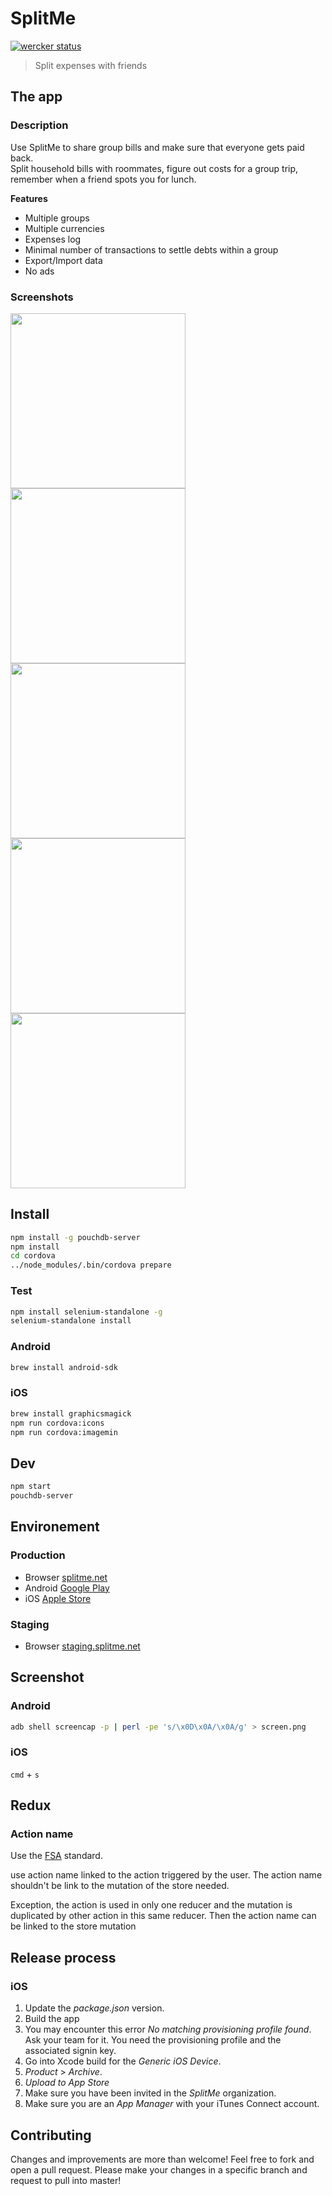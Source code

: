 # SplitMe

[![wercker status](https://app.wercker.com/status/5ad10e66eced6a3bfc139f962105324e/m/master "wercker status")](https://app.wercker.com/project/bykey/5ad10e66eced6a3bfc139f962105324e)

> Split expenses with friends

## The app

### Description

Use SplitMe to share group bills and make sure that everyone gets paid back.<br />Split household bills with roommates, figure out costs for a group trip, remember when a friend spots you for lunch.

**Features**

- Multiple groups
- Multiple currencies
- Expenses log
- Minimal number of transactions to settle debts within a group
- Export/Import data
- No ads

### Screenshots

<img src="fiche/en/android/1.png" width="280">
<img src="fiche/en/android/2.png" width="280">
<img src="fiche/en/android/3.png" width="280">
<img src="fiche/en/android/4.png" width="280">
<img src="fiche/en/android/5.png" width="280">

## Install

```sh
npm install -g pouchdb-server
npm install
cd cordova
../node_modules/.bin/cordova prepare
```

### Test

```sh
npm install selenium-standalone -g
selenium-standalone install
```

### Android

```sh
brew install android-sdk
```

### iOS

```sh
brew install graphicsmagick
npm run cordova:icons
npm run cordova:imagemin
```

## Dev

```sh
npm start
pouchdb-server
```

## Environement

### Production
- Browser [splitme.net](https://splitme.net)
- Android [Google Play](https://play.google.com/store/apps/details?id=com.split.app)
- iOS [Apple Store](https://itunes.apple.com/gb/app/splitme-friends-expenses/id1130782526?mt=8)

### Staging
- Browser [staging.splitme.net](https://staging.splitme.net)

## Screenshot

### Android

```sh
adb shell screencap -p | perl -pe 's/\x0D\x0A/\x0A/g' > screen.png
```

### iOS

`cmd` + `s`

## Redux

### Action name

Use the [FSA](https://github.com/acdlite/flux-standard-action) standard.

use action name linked to the action triggered by the user. The action name shouldn't be link to the mutation of the store needed.

Exception, the action is used in only one reducer and the mutation is duplicated by other action in this same reducer. Then the action name can be linked to the store mutation

## Release process

### iOS

1. Update the *package.json* version.
1. Build the app
1. You may encounter this error *No matching provisioning profile found*. Ask your team for it. You need the provisioning profile and the associated signin key.
1. Go into Xcode build for the *Generic iOS Device*.
1. *Product* > *Archive*.
1. *Upload to App Store*
1. Make sure you have been invited in the *SplitMe* organization.
1. Make sure you are an *App Manager* with your iTunes Connect account.

## Contributing

Changes and improvements are more than welcome!
Feel free to fork and open a pull request.
Please make your changes in a specific branch and request to pull into master!
